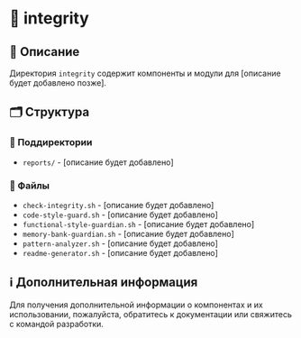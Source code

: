 # 📁 integrity

## 📝 Описание
Директория `integrity` содержит компоненты и модули для [описание будет добавлено позже].

## 🗂️ Структура

### 📂 Поддиректории

- `reports/` - [описание будет добавлено]

### 📄 Файлы

- `check-integrity.sh` - [описание будет добавлено]
- `code-style-guard.sh` - [описание будет добавлено]
- `functional-style-guardian.sh` - [описание будет добавлено]
- `memory-bank-guardian.sh` - [описание будет добавлено]
- `pattern-analyzer.sh` - [описание будет добавлено]
- `readme-generator.sh` - [описание будет добавлено]

## ℹ️ Дополнительная информация

Для получения дополнительной информации о компонентах и их использовании, пожалуйста, обратитесь к документации или свяжитесь с командой разработки.
